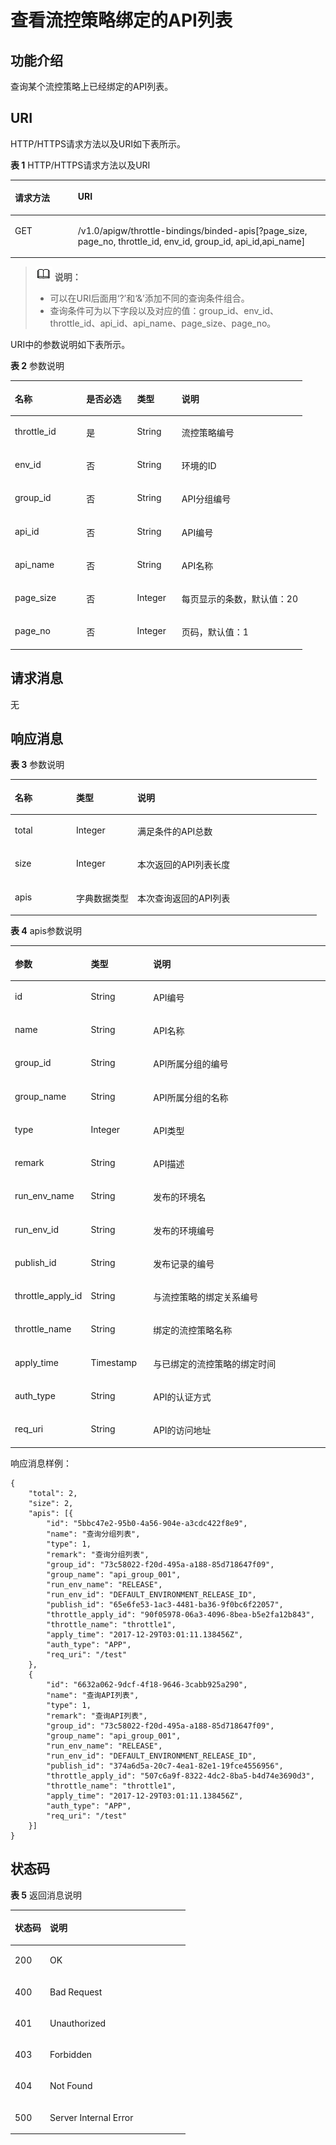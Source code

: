 # 查看流控策略绑定的API列表<a name="ZH-CN_TOPIC_0000001081976121"></a>

## 功能介绍<a name="zh-cn_topic_0118922265_section55871885"></a>

查询某个流控策略上已经绑定的API列表。

## URI<a name="zh-cn_topic_0118922265_section33084918"></a>

HTTP/HTTPS请求方法以及URI如下表所示。

**表 1**  HTTP/HTTPS请求方法以及URI

<a name="zh-cn_topic_0118922265_table15569850"></a>
<table><thead align="left"><tr id="zh-cn_topic_0118922265_row1181310"><th class="cellrowborder" valign="top" width="20%" id="mcps1.2.3.1.1"><p id="zh-cn_topic_0118922265_p28577256"><a name="zh-cn_topic_0118922265_p28577256"></a><a name="zh-cn_topic_0118922265_p28577256"></a>请求方法</p>
</th>
<th class="cellrowborder" valign="top" width="80%" id="mcps1.2.3.1.2"><p id="zh-cn_topic_0118922265_p33056382"><a name="zh-cn_topic_0118922265_p33056382"></a><a name="zh-cn_topic_0118922265_p33056382"></a>URI</p>
</th>
</tr>
</thead>
<tbody><tr id="zh-cn_topic_0118922265_row60321322"><td class="cellrowborder" valign="top" width="20%" headers="mcps1.2.3.1.1 "><p id="zh-cn_topic_0118922265_p54188881"><a name="zh-cn_topic_0118922265_p54188881"></a><a name="zh-cn_topic_0118922265_p54188881"></a>GET</p>
</td>
<td class="cellrowborder" valign="top" width="80%" headers="mcps1.2.3.1.2 "><p id="zh-cn_topic_0118922265_p27223261"><a name="zh-cn_topic_0118922265_p27223261"></a><a name="zh-cn_topic_0118922265_p27223261"></a>/v1.0/apigw/throttle-bindings/binded-apis[?page_size, page_no, throttle_id, env_id, group_id, api_id,api_name]</p>
</td>
</tr>
</tbody>
</table>

>![](public_sys-resources/icon-note.gif) **说明：** 
>-   可以在URI后面用‘?’和‘&’添加不同的查询条件组合。
>-   查询条件可为以下字段以及对应的值：group\_id、env\_id、throttle\_id、api\_id、api\_name、page\_size、page\_no。

URI中的参数说明如下表所示。

**表 2**  参数说明

<a name="zh-cn_topic_0118922265_table47773025"></a>
<table><thead align="left"><tr id="zh-cn_topic_0118922265_row16397648"><th class="cellrowborder" valign="top" width="24.48755124487551%" id="mcps1.2.5.1.1"><p id="zh-cn_topic_0118922265_p53141081"><a name="zh-cn_topic_0118922265_p53141081"></a><a name="zh-cn_topic_0118922265_p53141081"></a>名称</p>
</th>
<th class="cellrowborder" valign="top" width="17.348265173482652%" id="mcps1.2.5.1.2"><p id="zh-cn_topic_0118922265_p9460266"><a name="zh-cn_topic_0118922265_p9460266"></a><a name="zh-cn_topic_0118922265_p9460266"></a>是否必选</p>
</th>
<th class="cellrowborder" valign="top" width="15.308469153084694%" id="mcps1.2.5.1.3"><p id="zh-cn_topic_0118922265_p28084076"><a name="zh-cn_topic_0118922265_p28084076"></a><a name="zh-cn_topic_0118922265_p28084076"></a>类型</p>
</th>
<th class="cellrowborder" valign="top" width="42.85571442855714%" id="mcps1.2.5.1.4"><p id="zh-cn_topic_0118922265_p60217670"><a name="zh-cn_topic_0118922265_p60217670"></a><a name="zh-cn_topic_0118922265_p60217670"></a>说明</p>
</th>
</tr>
</thead>
<tbody><tr id="zh-cn_topic_0118922265_row45793121"><td class="cellrowborder" valign="top" width="24.48755124487551%" headers="mcps1.2.5.1.1 "><p id="zh-cn_topic_0118922265_p18255333"><a name="zh-cn_topic_0118922265_p18255333"></a><a name="zh-cn_topic_0118922265_p18255333"></a>throttle_id</p>
</td>
<td class="cellrowborder" valign="top" width="17.348265173482652%" headers="mcps1.2.5.1.2 "><p id="zh-cn_topic_0118922265_p2286968"><a name="zh-cn_topic_0118922265_p2286968"></a><a name="zh-cn_topic_0118922265_p2286968"></a>是</p>
</td>
<td class="cellrowborder" valign="top" width="15.308469153084694%" headers="mcps1.2.5.1.3 "><p id="zh-cn_topic_0118922265_p51026757"><a name="zh-cn_topic_0118922265_p51026757"></a><a name="zh-cn_topic_0118922265_p51026757"></a>String</p>
</td>
<td class="cellrowborder" valign="top" width="42.85571442855714%" headers="mcps1.2.5.1.4 "><p id="zh-cn_topic_0118922265_p39526642"><a name="zh-cn_topic_0118922265_p39526642"></a><a name="zh-cn_topic_0118922265_p39526642"></a>流控策略编号</p>
</td>
</tr>
<tr id="zh-cn_topic_0118922265_row20195460"><td class="cellrowborder" valign="top" width="24.48755124487551%" headers="mcps1.2.5.1.1 "><p id="zh-cn_topic_0118922265_p25219557"><a name="zh-cn_topic_0118922265_p25219557"></a><a name="zh-cn_topic_0118922265_p25219557"></a>env_id</p>
</td>
<td class="cellrowborder" valign="top" width="17.348265173482652%" headers="mcps1.2.5.1.2 "><p id="zh-cn_topic_0118922265_p29518202"><a name="zh-cn_topic_0118922265_p29518202"></a><a name="zh-cn_topic_0118922265_p29518202"></a>否</p>
</td>
<td class="cellrowborder" valign="top" width="15.308469153084694%" headers="mcps1.2.5.1.3 "><p id="zh-cn_topic_0118922265_p42164139"><a name="zh-cn_topic_0118922265_p42164139"></a><a name="zh-cn_topic_0118922265_p42164139"></a>String</p>
</td>
<td class="cellrowborder" valign="top" width="42.85571442855714%" headers="mcps1.2.5.1.4 "><p id="zh-cn_topic_0118922265_p59852130"><a name="zh-cn_topic_0118922265_p59852130"></a><a name="zh-cn_topic_0118922265_p59852130"></a>环境的ID</p>
</td>
</tr>
<tr id="zh-cn_topic_0118922265_row1798258"><td class="cellrowborder" valign="top" width="24.48755124487551%" headers="mcps1.2.5.1.1 "><p id="zh-cn_topic_0118922265_p11441194"><a name="zh-cn_topic_0118922265_p11441194"></a><a name="zh-cn_topic_0118922265_p11441194"></a>group_id</p>
</td>
<td class="cellrowborder" valign="top" width="17.348265173482652%" headers="mcps1.2.5.1.2 "><p id="zh-cn_topic_0118922265_p54321498"><a name="zh-cn_topic_0118922265_p54321498"></a><a name="zh-cn_topic_0118922265_p54321498"></a>否</p>
</td>
<td class="cellrowborder" valign="top" width="15.308469153084694%" headers="mcps1.2.5.1.3 "><p id="zh-cn_topic_0118922265_p37965227"><a name="zh-cn_topic_0118922265_p37965227"></a><a name="zh-cn_topic_0118922265_p37965227"></a>String</p>
</td>
<td class="cellrowborder" valign="top" width="42.85571442855714%" headers="mcps1.2.5.1.4 "><p id="zh-cn_topic_0118922265_p55284548"><a name="zh-cn_topic_0118922265_p55284548"></a><a name="zh-cn_topic_0118922265_p55284548"></a>API分组编号</p>
</td>
</tr>
<tr id="zh-cn_topic_0118922265_row27798892"><td class="cellrowborder" valign="top" width="24.48755124487551%" headers="mcps1.2.5.1.1 "><p id="zh-cn_topic_0118922265_p37117765"><a name="zh-cn_topic_0118922265_p37117765"></a><a name="zh-cn_topic_0118922265_p37117765"></a>api_id</p>
</td>
<td class="cellrowborder" valign="top" width="17.348265173482652%" headers="mcps1.2.5.1.2 "><p id="zh-cn_topic_0118922265_p53748987"><a name="zh-cn_topic_0118922265_p53748987"></a><a name="zh-cn_topic_0118922265_p53748987"></a>否</p>
</td>
<td class="cellrowborder" valign="top" width="15.308469153084694%" headers="mcps1.2.5.1.3 "><p id="zh-cn_topic_0118922265_p58700661"><a name="zh-cn_topic_0118922265_p58700661"></a><a name="zh-cn_topic_0118922265_p58700661"></a>String</p>
</td>
<td class="cellrowborder" valign="top" width="42.85571442855714%" headers="mcps1.2.5.1.4 "><p id="zh-cn_topic_0118922265_p57133083"><a name="zh-cn_topic_0118922265_p57133083"></a><a name="zh-cn_topic_0118922265_p57133083"></a>API编号</p>
</td>
</tr>
<tr id="zh-cn_topic_0118922265_row44435707"><td class="cellrowborder" valign="top" width="24.48755124487551%" headers="mcps1.2.5.1.1 "><p id="zh-cn_topic_0118922265_p42522511"><a name="zh-cn_topic_0118922265_p42522511"></a><a name="zh-cn_topic_0118922265_p42522511"></a>api_name</p>
</td>
<td class="cellrowborder" valign="top" width="17.348265173482652%" headers="mcps1.2.5.1.2 "><p id="zh-cn_topic_0118922265_p21771396"><a name="zh-cn_topic_0118922265_p21771396"></a><a name="zh-cn_topic_0118922265_p21771396"></a>否</p>
</td>
<td class="cellrowborder" valign="top" width="15.308469153084694%" headers="mcps1.2.5.1.3 "><p id="zh-cn_topic_0118922265_p18652674"><a name="zh-cn_topic_0118922265_p18652674"></a><a name="zh-cn_topic_0118922265_p18652674"></a>String</p>
</td>
<td class="cellrowborder" valign="top" width="42.85571442855714%" headers="mcps1.2.5.1.4 "><p id="zh-cn_topic_0118922265_p34471600"><a name="zh-cn_topic_0118922265_p34471600"></a><a name="zh-cn_topic_0118922265_p34471600"></a>API名称</p>
</td>
</tr>
<tr id="zh-cn_topic_0118922265_row41808944"><td class="cellrowborder" valign="top" width="24.48755124487551%" headers="mcps1.2.5.1.1 "><p id="zh-cn_topic_0118922265_p31081322"><a name="zh-cn_topic_0118922265_p31081322"></a><a name="zh-cn_topic_0118922265_p31081322"></a>page_size</p>
</td>
<td class="cellrowborder" valign="top" width="17.348265173482652%" headers="mcps1.2.5.1.2 "><p id="zh-cn_topic_0118922265_p34559144"><a name="zh-cn_topic_0118922265_p34559144"></a><a name="zh-cn_topic_0118922265_p34559144"></a>否</p>
</td>
<td class="cellrowborder" valign="top" width="15.308469153084694%" headers="mcps1.2.5.1.3 "><p id="zh-cn_topic_0118922265_p47827283"><a name="zh-cn_topic_0118922265_p47827283"></a><a name="zh-cn_topic_0118922265_p47827283"></a>Integer</p>
</td>
<td class="cellrowborder" valign="top" width="42.85571442855714%" headers="mcps1.2.5.1.4 "><p id="zh-cn_topic_0118922265_p48804690"><a name="zh-cn_topic_0118922265_p48804690"></a><a name="zh-cn_topic_0118922265_p48804690"></a>每页显示的条数，默认值：20</p>
</td>
</tr>
<tr id="zh-cn_topic_0118922265_row36589029"><td class="cellrowborder" valign="top" width="24.48755124487551%" headers="mcps1.2.5.1.1 "><p id="zh-cn_topic_0118922265_p10921342"><a name="zh-cn_topic_0118922265_p10921342"></a><a name="zh-cn_topic_0118922265_p10921342"></a>page_no</p>
</td>
<td class="cellrowborder" valign="top" width="17.348265173482652%" headers="mcps1.2.5.1.2 "><p id="zh-cn_topic_0118922265_p12213471"><a name="zh-cn_topic_0118922265_p12213471"></a><a name="zh-cn_topic_0118922265_p12213471"></a>否</p>
</td>
<td class="cellrowborder" valign="top" width="15.308469153084694%" headers="mcps1.2.5.1.3 "><p id="zh-cn_topic_0118922265_p49767089"><a name="zh-cn_topic_0118922265_p49767089"></a><a name="zh-cn_topic_0118922265_p49767089"></a>Integer</p>
</td>
<td class="cellrowborder" valign="top" width="42.85571442855714%" headers="mcps1.2.5.1.4 "><p id="zh-cn_topic_0118922265_p4602395"><a name="zh-cn_topic_0118922265_p4602395"></a><a name="zh-cn_topic_0118922265_p4602395"></a>页码，默认值：1</p>
</td>
</tr>
</tbody>
</table>

## 请求消息<a name="zh-cn_topic_0118922265_section29328814"></a>

无

## 响应消息<a name="zh-cn_topic_0118922265_section26823765"></a>

**表 3**  参数说明

<a name="zh-cn_topic_0118922265_table19243893"></a>
<table><thead align="left"><tr id="zh-cn_topic_0118922265_row5561953"><th class="cellrowborder" valign="top" width="20%" id="mcps1.2.4.1.1"><p id="zh-cn_topic_0118922265_p47865073"><a name="zh-cn_topic_0118922265_p47865073"></a><a name="zh-cn_topic_0118922265_p47865073"></a>名称</p>
</th>
<th class="cellrowborder" valign="top" width="20%" id="mcps1.2.4.1.2"><p id="zh-cn_topic_0118922265_p51865722"><a name="zh-cn_topic_0118922265_p51865722"></a><a name="zh-cn_topic_0118922265_p51865722"></a>类型</p>
</th>
<th class="cellrowborder" valign="top" width="60%" id="mcps1.2.4.1.3"><p id="zh-cn_topic_0118922265_p40373923"><a name="zh-cn_topic_0118922265_p40373923"></a><a name="zh-cn_topic_0118922265_p40373923"></a>说明</p>
</th>
</tr>
</thead>
<tbody><tr id="zh-cn_topic_0118922265_row49062292"><td class="cellrowborder" valign="top" width="20%" headers="mcps1.2.4.1.1 "><p id="zh-cn_topic_0118922265_p14622710"><a name="zh-cn_topic_0118922265_p14622710"></a><a name="zh-cn_topic_0118922265_p14622710"></a>total</p>
</td>
<td class="cellrowborder" valign="top" width="20%" headers="mcps1.2.4.1.2 "><p id="zh-cn_topic_0118922265_p43588848"><a name="zh-cn_topic_0118922265_p43588848"></a><a name="zh-cn_topic_0118922265_p43588848"></a>Integer</p>
</td>
<td class="cellrowborder" valign="top" width="60%" headers="mcps1.2.4.1.3 "><p id="zh-cn_topic_0118922265_p41035819"><a name="zh-cn_topic_0118922265_p41035819"></a><a name="zh-cn_topic_0118922265_p41035819"></a>满足条件的API总数</p>
</td>
</tr>
<tr id="zh-cn_topic_0118922265_row33778056"><td class="cellrowborder" valign="top" width="20%" headers="mcps1.2.4.1.1 "><p id="zh-cn_topic_0118922265_p51668039"><a name="zh-cn_topic_0118922265_p51668039"></a><a name="zh-cn_topic_0118922265_p51668039"></a>size</p>
</td>
<td class="cellrowborder" valign="top" width="20%" headers="mcps1.2.4.1.2 "><p id="zh-cn_topic_0118922265_p24361626"><a name="zh-cn_topic_0118922265_p24361626"></a><a name="zh-cn_topic_0118922265_p24361626"></a>Integer</p>
</td>
<td class="cellrowborder" valign="top" width="60%" headers="mcps1.2.4.1.3 "><p id="zh-cn_topic_0118922265_p27134698"><a name="zh-cn_topic_0118922265_p27134698"></a><a name="zh-cn_topic_0118922265_p27134698"></a>本次返回的API列表长度</p>
</td>
</tr>
<tr id="zh-cn_topic_0118922265_row42885692"><td class="cellrowborder" valign="top" width="20%" headers="mcps1.2.4.1.1 "><p id="zh-cn_topic_0118922265_p51189009"><a name="zh-cn_topic_0118922265_p51189009"></a><a name="zh-cn_topic_0118922265_p51189009"></a>apis</p>
</td>
<td class="cellrowborder" valign="top" width="20%" headers="mcps1.2.4.1.2 "><p id="zh-cn_topic_0118922265_p52669079"><a name="zh-cn_topic_0118922265_p52669079"></a><a name="zh-cn_topic_0118922265_p52669079"></a>字典数据类型</p>
</td>
<td class="cellrowborder" valign="top" width="60%" headers="mcps1.2.4.1.3 "><p id="zh-cn_topic_0118922265_p38337013"><a name="zh-cn_topic_0118922265_p38337013"></a><a name="zh-cn_topic_0118922265_p38337013"></a>本次查询返回的API列表</p>
</td>
</tr>
</tbody>
</table>

**表 4**  apis参数说明

<a name="zh-cn_topic_0118922265_table9488805"></a>
<table><thead align="left"><tr id="zh-cn_topic_0118922265_row13375108"><th class="cellrowborder" valign="top" width="20%" id="mcps1.2.4.1.1"><p id="zh-cn_topic_0118922265_p9641973"><a name="zh-cn_topic_0118922265_p9641973"></a><a name="zh-cn_topic_0118922265_p9641973"></a>参数</p>
</th>
<th class="cellrowborder" valign="top" width="20%" id="mcps1.2.4.1.2"><p id="zh-cn_topic_0118922265_p42802350"><a name="zh-cn_topic_0118922265_p42802350"></a><a name="zh-cn_topic_0118922265_p42802350"></a>类型</p>
</th>
<th class="cellrowborder" valign="top" width="60%" id="mcps1.2.4.1.3"><p id="zh-cn_topic_0118922265_p44438360"><a name="zh-cn_topic_0118922265_p44438360"></a><a name="zh-cn_topic_0118922265_p44438360"></a>说明</p>
</th>
</tr>
</thead>
<tbody><tr id="zh-cn_topic_0118922265_row42737435"><td class="cellrowborder" valign="top" width="20%" headers="mcps1.2.4.1.1 "><p id="zh-cn_topic_0118922265_p39180190"><a name="zh-cn_topic_0118922265_p39180190"></a><a name="zh-cn_topic_0118922265_p39180190"></a>id</p>
</td>
<td class="cellrowborder" valign="top" width="20%" headers="mcps1.2.4.1.2 "><p id="zh-cn_topic_0118922265_p19478793"><a name="zh-cn_topic_0118922265_p19478793"></a><a name="zh-cn_topic_0118922265_p19478793"></a>String</p>
</td>
<td class="cellrowborder" valign="top" width="60%" headers="mcps1.2.4.1.3 "><p id="zh-cn_topic_0118922265_p34278405"><a name="zh-cn_topic_0118922265_p34278405"></a><a name="zh-cn_topic_0118922265_p34278405"></a>API编号</p>
</td>
</tr>
<tr id="zh-cn_topic_0118922265_row40070193"><td class="cellrowborder" valign="top" width="20%" headers="mcps1.2.4.1.1 "><p id="zh-cn_topic_0118922265_p24460168"><a name="zh-cn_topic_0118922265_p24460168"></a><a name="zh-cn_topic_0118922265_p24460168"></a>name</p>
</td>
<td class="cellrowborder" valign="top" width="20%" headers="mcps1.2.4.1.2 "><p id="zh-cn_topic_0118922265_p35116612"><a name="zh-cn_topic_0118922265_p35116612"></a><a name="zh-cn_topic_0118922265_p35116612"></a>String</p>
</td>
<td class="cellrowborder" valign="top" width="60%" headers="mcps1.2.4.1.3 "><p id="zh-cn_topic_0118922265_p25873357"><a name="zh-cn_topic_0118922265_p25873357"></a><a name="zh-cn_topic_0118922265_p25873357"></a>API名称</p>
</td>
</tr>
<tr id="zh-cn_topic_0118922265_row31533626"><td class="cellrowborder" valign="top" width="20%" headers="mcps1.2.4.1.1 "><p id="zh-cn_topic_0118922265_p4086880"><a name="zh-cn_topic_0118922265_p4086880"></a><a name="zh-cn_topic_0118922265_p4086880"></a>group_id</p>
</td>
<td class="cellrowborder" valign="top" width="20%" headers="mcps1.2.4.1.2 "><p id="zh-cn_topic_0118922265_p62601863"><a name="zh-cn_topic_0118922265_p62601863"></a><a name="zh-cn_topic_0118922265_p62601863"></a>String</p>
</td>
<td class="cellrowborder" valign="top" width="60%" headers="mcps1.2.4.1.3 "><p id="zh-cn_topic_0118922265_p37586134"><a name="zh-cn_topic_0118922265_p37586134"></a><a name="zh-cn_topic_0118922265_p37586134"></a>API所属分组的编号</p>
</td>
</tr>
<tr id="zh-cn_topic_0118922265_row2730893"><td class="cellrowborder" valign="top" width="20%" headers="mcps1.2.4.1.1 "><p id="zh-cn_topic_0118922265_p19875756"><a name="zh-cn_topic_0118922265_p19875756"></a><a name="zh-cn_topic_0118922265_p19875756"></a>group_name</p>
</td>
<td class="cellrowborder" valign="top" width="20%" headers="mcps1.2.4.1.2 "><p id="zh-cn_topic_0118922265_p66432392"><a name="zh-cn_topic_0118922265_p66432392"></a><a name="zh-cn_topic_0118922265_p66432392"></a>String</p>
</td>
<td class="cellrowborder" valign="top" width="60%" headers="mcps1.2.4.1.3 "><p id="zh-cn_topic_0118922265_p12314632"><a name="zh-cn_topic_0118922265_p12314632"></a><a name="zh-cn_topic_0118922265_p12314632"></a>API所属分组的名称</p>
</td>
</tr>
<tr id="zh-cn_topic_0118922265_row8162325"><td class="cellrowborder" valign="top" width="20%" headers="mcps1.2.4.1.1 "><p id="zh-cn_topic_0118922265_p57168612"><a name="zh-cn_topic_0118922265_p57168612"></a><a name="zh-cn_topic_0118922265_p57168612"></a>type</p>
</td>
<td class="cellrowborder" valign="top" width="20%" headers="mcps1.2.4.1.2 "><p id="zh-cn_topic_0118922265_p145991"><a name="zh-cn_topic_0118922265_p145991"></a><a name="zh-cn_topic_0118922265_p145991"></a>Integer</p>
</td>
<td class="cellrowborder" valign="top" width="60%" headers="mcps1.2.4.1.3 "><p id="zh-cn_topic_0118922265_p11825319"><a name="zh-cn_topic_0118922265_p11825319"></a><a name="zh-cn_topic_0118922265_p11825319"></a>API类型</p>
</td>
</tr>
<tr id="zh-cn_topic_0118922265_row32119029"><td class="cellrowborder" valign="top" width="20%" headers="mcps1.2.4.1.1 "><p id="zh-cn_topic_0118922265_p51504569"><a name="zh-cn_topic_0118922265_p51504569"></a><a name="zh-cn_topic_0118922265_p51504569"></a>remark</p>
</td>
<td class="cellrowborder" valign="top" width="20%" headers="mcps1.2.4.1.2 "><p id="zh-cn_topic_0118922265_p11120524"><a name="zh-cn_topic_0118922265_p11120524"></a><a name="zh-cn_topic_0118922265_p11120524"></a>String</p>
</td>
<td class="cellrowborder" valign="top" width="60%" headers="mcps1.2.4.1.3 "><p id="zh-cn_topic_0118922265_p28347289"><a name="zh-cn_topic_0118922265_p28347289"></a><a name="zh-cn_topic_0118922265_p28347289"></a>API描述</p>
</td>
</tr>
<tr id="zh-cn_topic_0118922265_row935583"><td class="cellrowborder" valign="top" width="20%" headers="mcps1.2.4.1.1 "><p id="zh-cn_topic_0118922265_p8673438"><a name="zh-cn_topic_0118922265_p8673438"></a><a name="zh-cn_topic_0118922265_p8673438"></a>run_env_name</p>
</td>
<td class="cellrowborder" valign="top" width="20%" headers="mcps1.2.4.1.2 "><p id="zh-cn_topic_0118922265_p31459910"><a name="zh-cn_topic_0118922265_p31459910"></a><a name="zh-cn_topic_0118922265_p31459910"></a>String</p>
</td>
<td class="cellrowborder" valign="top" width="60%" headers="mcps1.2.4.1.3 "><p id="zh-cn_topic_0118922265_p65224766"><a name="zh-cn_topic_0118922265_p65224766"></a><a name="zh-cn_topic_0118922265_p65224766"></a>发布的环境名</p>
</td>
</tr>
<tr id="zh-cn_topic_0118922265_row50151983"><td class="cellrowborder" valign="top" width="20%" headers="mcps1.2.4.1.1 "><p id="zh-cn_topic_0118922265_p35778851"><a name="zh-cn_topic_0118922265_p35778851"></a><a name="zh-cn_topic_0118922265_p35778851"></a>run_env_id</p>
</td>
<td class="cellrowborder" valign="top" width="20%" headers="mcps1.2.4.1.2 "><p id="zh-cn_topic_0118922265_p12405819"><a name="zh-cn_topic_0118922265_p12405819"></a><a name="zh-cn_topic_0118922265_p12405819"></a>String</p>
</td>
<td class="cellrowborder" valign="top" width="60%" headers="mcps1.2.4.1.3 "><p id="zh-cn_topic_0118922265_p65347296"><a name="zh-cn_topic_0118922265_p65347296"></a><a name="zh-cn_topic_0118922265_p65347296"></a>发布的环境编号</p>
</td>
</tr>
<tr id="zh-cn_topic_0118922265_row51254754"><td class="cellrowborder" valign="top" width="20%" headers="mcps1.2.4.1.1 "><p id="zh-cn_topic_0118922265_p57994437"><a name="zh-cn_topic_0118922265_p57994437"></a><a name="zh-cn_topic_0118922265_p57994437"></a>publish_id</p>
</td>
<td class="cellrowborder" valign="top" width="20%" headers="mcps1.2.4.1.2 "><p id="zh-cn_topic_0118922265_p67037800"><a name="zh-cn_topic_0118922265_p67037800"></a><a name="zh-cn_topic_0118922265_p67037800"></a>String</p>
</td>
<td class="cellrowborder" valign="top" width="60%" headers="mcps1.2.4.1.3 "><p id="zh-cn_topic_0118922265_p61352691"><a name="zh-cn_topic_0118922265_p61352691"></a><a name="zh-cn_topic_0118922265_p61352691"></a>发布记录的编号</p>
</td>
</tr>
<tr id="zh-cn_topic_0118922265_row15303311"><td class="cellrowborder" valign="top" width="20%" headers="mcps1.2.4.1.1 "><p id="zh-cn_topic_0118922265_p31608715"><a name="zh-cn_topic_0118922265_p31608715"></a><a name="zh-cn_topic_0118922265_p31608715"></a>throttle_apply_id</p>
</td>
<td class="cellrowborder" valign="top" width="20%" headers="mcps1.2.4.1.2 "><p id="zh-cn_topic_0118922265_p10169090"><a name="zh-cn_topic_0118922265_p10169090"></a><a name="zh-cn_topic_0118922265_p10169090"></a>String</p>
</td>
<td class="cellrowborder" valign="top" width="60%" headers="mcps1.2.4.1.3 "><p id="zh-cn_topic_0118922265_p18389982"><a name="zh-cn_topic_0118922265_p18389982"></a><a name="zh-cn_topic_0118922265_p18389982"></a>与流控策略的绑定关系编号</p>
</td>
</tr>
<tr id="zh-cn_topic_0118922265_row31292118"><td class="cellrowborder" valign="top" width="20%" headers="mcps1.2.4.1.1 "><p id="zh-cn_topic_0118922265_p51633604"><a name="zh-cn_topic_0118922265_p51633604"></a><a name="zh-cn_topic_0118922265_p51633604"></a>throttle_name</p>
</td>
<td class="cellrowborder" valign="top" width="20%" headers="mcps1.2.4.1.2 "><p id="zh-cn_topic_0118922265_p21572362"><a name="zh-cn_topic_0118922265_p21572362"></a><a name="zh-cn_topic_0118922265_p21572362"></a>String</p>
</td>
<td class="cellrowborder" valign="top" width="60%" headers="mcps1.2.4.1.3 "><p id="zh-cn_topic_0118922265_p2530897"><a name="zh-cn_topic_0118922265_p2530897"></a><a name="zh-cn_topic_0118922265_p2530897"></a>绑定的流控策略名称</p>
</td>
</tr>
<tr id="zh-cn_topic_0118922265_row128795"><td class="cellrowborder" valign="top" width="20%" headers="mcps1.2.4.1.1 "><p id="zh-cn_topic_0118922265_p10432412"><a name="zh-cn_topic_0118922265_p10432412"></a><a name="zh-cn_topic_0118922265_p10432412"></a>apply_time</p>
</td>
<td class="cellrowborder" valign="top" width="20%" headers="mcps1.2.4.1.2 "><p id="zh-cn_topic_0118922265_p12994925195811"><a name="zh-cn_topic_0118922265_p12994925195811"></a><a name="zh-cn_topic_0118922265_p12994925195811"></a>Timestamp</p>
</td>
<td class="cellrowborder" valign="top" width="60%" headers="mcps1.2.4.1.3 "><p id="zh-cn_topic_0118922265_p391693316585"><a name="zh-cn_topic_0118922265_p391693316585"></a><a name="zh-cn_topic_0118922265_p391693316585"></a>与已绑定的流控策略的绑定时间</p>
</td>
</tr>
<tr id="zh-cn_topic_0118922265_row6738172715711"><td class="cellrowborder" valign="top" width="20%" headers="mcps1.2.4.1.1 "><p id="zh-cn_topic_0118922265_p8658312243"><a name="zh-cn_topic_0118922265_p8658312243"></a><a name="zh-cn_topic_0118922265_p8658312243"></a>auth_type</p>
</td>
<td class="cellrowborder" valign="top" width="20%" headers="mcps1.2.4.1.2 "><p id="zh-cn_topic_0118922265_p8658412247"><a name="zh-cn_topic_0118922265_p8658412247"></a><a name="zh-cn_topic_0118922265_p8658412247"></a>String</p>
</td>
<td class="cellrowborder" valign="top" width="60%" headers="mcps1.2.4.1.3 "><p id="zh-cn_topic_0118922265_p765891210419"><a name="zh-cn_topic_0118922265_p765891210419"></a><a name="zh-cn_topic_0118922265_p765891210419"></a>API的认证方式</p>
</td>
</tr>
<tr id="zh-cn_topic_0118922265_row10536163110718"><td class="cellrowborder" valign="top" width="20%" headers="mcps1.2.4.1.1 "><p id="zh-cn_topic_0118922265_p4792117258"><a name="zh-cn_topic_0118922265_p4792117258"></a><a name="zh-cn_topic_0118922265_p4792117258"></a>req_uri</p>
</td>
<td class="cellrowborder" valign="top" width="20%" headers="mcps1.2.4.1.2 "><p id="zh-cn_topic_0118922265_p57924711516"><a name="zh-cn_topic_0118922265_p57924711516"></a><a name="zh-cn_topic_0118922265_p57924711516"></a>String</p>
</td>
<td class="cellrowborder" valign="top" width="60%" headers="mcps1.2.4.1.3 "><p id="zh-cn_topic_0118922265_p779287456"><a name="zh-cn_topic_0118922265_p779287456"></a><a name="zh-cn_topic_0118922265_p779287456"></a>API的访问地址</p>
</td>
</tr>
</tbody>
</table>

响应消息样例：

```
{
	"total": 2,
	"size": 2,
	"apis": [{
		"id": "5bbc47e2-95b0-4a56-904e-a3cdc422f8e9",
		"name": "查询分组列表",
		"type": 1,
		"remark": "查询分组列表",
		"group_id": "73c58022-f20d-495a-a188-85d718647f09",
		"group_name": "api_group_001",
		"run_env_name": "RELEASE",
		"run_env_id": "DEFAULT_ENVIRONMENT_RELEASE_ID",
		"publish_id": "65e6fe53-1ac3-4481-ba36-9f0bc6f22057",
		"throttle_apply_id": "90f05978-06a3-4096-8bea-b5e2fa12b843",
		"throttle_name": "throttle1",
		"apply_time": "2017-12-29T03:01:11.138456Z",
		"auth_type": "APP",
		"req_uri": "/test"
	},
	{
		"id": "6632a062-9dcf-4f18-9646-3cabb925a290",
		"name": "查询API列表",
		"type": 1,
		"remark": "查询API列表",
		"group_id": "73c58022-f20d-495a-a188-85d718647f09",
		"group_name": "api_group_001",
		"run_env_name": "RELEASE",
		"run_env_id": "DEFAULT_ENVIRONMENT_RELEASE_ID",
		"publish_id": "374a6d5a-20c7-4ea1-82e1-19fce4556956",
		"throttle_apply_id": "507c6a9f-8322-4dc2-8ba5-b4d74e3690d3",
		"throttle_name": "throttle1",
		"apply_time": "2017-12-29T03:01:11.138456Z",
		"auth_type": "APP",
		"req_uri": "/test"
	}]
}
```

## 状态码<a name="zh-cn_topic_0118922265_section62632741"></a>

**表 5**  返回消息说明

<a name="zh-cn_topic_0118922265_table64438490"></a>
<table><thead align="left"><tr id="zh-cn_topic_0118922265_row22918957"><th class="cellrowborder" valign="top" width="20%" id="mcps1.2.3.1.1"><p id="zh-cn_topic_0118922265_p44496209"><a name="zh-cn_topic_0118922265_p44496209"></a><a name="zh-cn_topic_0118922265_p44496209"></a>状态码</p>
</th>
<th class="cellrowborder" valign="top" width="80%" id="mcps1.2.3.1.2"><p id="zh-cn_topic_0118922265_p47423170"><a name="zh-cn_topic_0118922265_p47423170"></a><a name="zh-cn_topic_0118922265_p47423170"></a>说明</p>
</th>
</tr>
</thead>
<tbody><tr id="zh-cn_topic_0118922265_row16071527"><td class="cellrowborder" valign="top" width="20%" headers="mcps1.2.3.1.1 "><p id="zh-cn_topic_0118922265_p26725288"><a name="zh-cn_topic_0118922265_p26725288"></a><a name="zh-cn_topic_0118922265_p26725288"></a>200</p>
</td>
<td class="cellrowborder" valign="top" width="80%" headers="mcps1.2.3.1.2 "><p id="zh-cn_topic_0118922265_p17264751"><a name="zh-cn_topic_0118922265_p17264751"></a><a name="zh-cn_topic_0118922265_p17264751"></a>OK</p>
</td>
</tr>
<tr id="zh-cn_topic_0118922265_row21165031"><td class="cellrowborder" valign="top" width="20%" headers="mcps1.2.3.1.1 "><p id="zh-cn_topic_0118922265_p36645935"><a name="zh-cn_topic_0118922265_p36645935"></a><a name="zh-cn_topic_0118922265_p36645935"></a>400</p>
</td>
<td class="cellrowborder" valign="top" width="80%" headers="mcps1.2.3.1.2 "><p id="zh-cn_topic_0118922265_p15530735"><a name="zh-cn_topic_0118922265_p15530735"></a><a name="zh-cn_topic_0118922265_p15530735"></a>Bad Request</p>
</td>
</tr>
<tr id="zh-cn_topic_0118922265_row5558892"><td class="cellrowborder" valign="top" width="20%" headers="mcps1.2.3.1.1 "><p id="zh-cn_topic_0118922265_p47617108"><a name="zh-cn_topic_0118922265_p47617108"></a><a name="zh-cn_topic_0118922265_p47617108"></a>401</p>
</td>
<td class="cellrowborder" valign="top" width="80%" headers="mcps1.2.3.1.2 "><p id="zh-cn_topic_0118922265_p31780553"><a name="zh-cn_topic_0118922265_p31780553"></a><a name="zh-cn_topic_0118922265_p31780553"></a>Unauthorized</p>
</td>
</tr>
<tr id="zh-cn_topic_0118922265_row17589523"><td class="cellrowborder" valign="top" width="20%" headers="mcps1.2.3.1.1 "><p id="zh-cn_topic_0118922265_p15465286"><a name="zh-cn_topic_0118922265_p15465286"></a><a name="zh-cn_topic_0118922265_p15465286"></a>403</p>
</td>
<td class="cellrowborder" valign="top" width="80%" headers="mcps1.2.3.1.2 "><p id="zh-cn_topic_0118922265_p44728633"><a name="zh-cn_topic_0118922265_p44728633"></a><a name="zh-cn_topic_0118922265_p44728633"></a>Forbidden</p>
</td>
</tr>
<tr id="zh-cn_topic_0118922265_row67013378"><td class="cellrowborder" valign="top" width="20%" headers="mcps1.2.3.1.1 "><p id="zh-cn_topic_0118922265_p59374520"><a name="zh-cn_topic_0118922265_p59374520"></a><a name="zh-cn_topic_0118922265_p59374520"></a>404</p>
</td>
<td class="cellrowborder" valign="top" width="80%" headers="mcps1.2.3.1.2 "><p id="zh-cn_topic_0118922265_p44606852"><a name="zh-cn_topic_0118922265_p44606852"></a><a name="zh-cn_topic_0118922265_p44606852"></a>Not Found</p>
</td>
</tr>
<tr id="zh-cn_topic_0118922265_row65917348"><td class="cellrowborder" valign="top" width="20%" headers="mcps1.2.3.1.1 "><p id="zh-cn_topic_0118922265_p37705001"><a name="zh-cn_topic_0118922265_p37705001"></a><a name="zh-cn_topic_0118922265_p37705001"></a>500</p>
</td>
<td class="cellrowborder" valign="top" width="80%" headers="mcps1.2.3.1.2 "><p id="zh-cn_topic_0118922265_p34206263"><a name="zh-cn_topic_0118922265_p34206263"></a><a name="zh-cn_topic_0118922265_p34206263"></a>Server Internal Error</p>
</td>
</tr>
</tbody>
</table>


